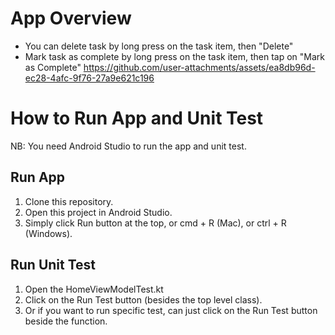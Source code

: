 # App Overview
- You can delete task by long press on the task item, then "Delete"
- Mark task as complete by long press on the task item, then tap on "Mark as Complete"
https://github.com/user-attachments/assets/ea8db96d-ec28-4afc-9f76-27a9e621c196

# How to Run App and Unit Test
NB: You need Android Studio to run the app and unit test. 

## Run App
1. Clone this repository.
2. Open this project in Android Studio.
3. Simply click Run button at the top, or cmd + R (Mac), or ctrl + R (Windows).

## Run Unit Test
1. Open the HomeViewModelTest.kt
2. Click on the Run Test button (besides the top level class).
3. Or if you want to run specific test, can just click on the Run Test button beside the function.
